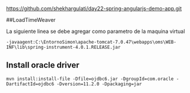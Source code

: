 https://github.com/shekhargulati/day22-spring-angularjs-demo-app.git

##LoadTimeWeaver 

La siguiente linea se debe agregar como parametro de la maquina virtual
	
	-javaagent:C:\EntornoSimon\apache-tomcat-7.0.47\webapps\oms\WEB-INF\lib\spring-instrument-4.0.1.RELEASE.jar

## Install oracle driver
	mvn install:install-file -Dfile=ojdbc6.jar -DgroupId=com.oracle -DartifactId=ojdbc6 -Dversion=11.2.0 -Dpackaging=jar



